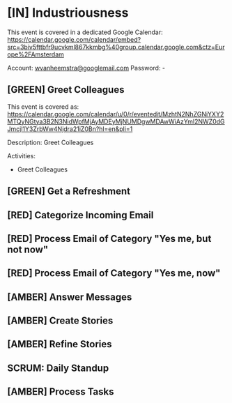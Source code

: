 # [IN] Industriousness

This event is covered in a dedicated Google Calendar: https://calendar.google.com/calendar/embed?src=3biv5fttbfr9ucvkml867kkmbg%40group.calendar.google.com&ctz=Europe%2FAmsterdam

Account: wvanheemstra@googlemail.com
Password: -

## [GREEN] Greet Colleagues

This event is covered as: https://calendar.google.com/calendar/u/0/r/eventedit/MzhtN2NhZGNiYXY2MTQyNGtya3B2N3NidWpfMjAyMDEyMjNUMDgwMDAwWiAzYml2NWZ0dGJmcjl1Y3ZrbWw4Njdra21iZ0Bn?hl=en&pli=1

Description: Greet Colleagues

Activities:
- Greet Colleagues

## [GREEN] Get a Refreshment

## [RED] Categorize Incoming Email

## [RED] Process Email of Category "Yes me, but not now"

## [RED] Process Email of Category "Yes me, now"

## [AMBER] Answer Messages

## [AMBER] Create Stories

## [AMBER] Refine Stories

## SCRUM: Daily Standup

## [AMBER] Process Tasks

